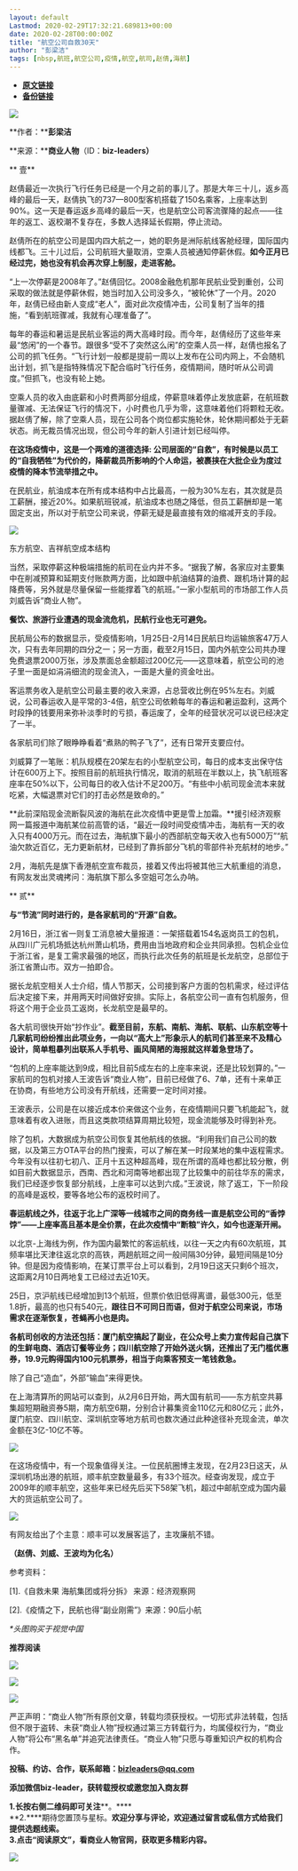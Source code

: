 ```yaml
---
layout: default
Lastmod: 2020-02-29T17:32:21.689813+00:00
date: 2020-02-28T00:00:00Z
title: "航空公司自救30天"
author: "彭梁洁"
tags: [nbsp,航班,航空公司,疫情,航空,航司,赵倩,海航]
---
```


* [**原文链接**](https://mp.weixin.qq.com/s/I3xQLcfdtFL_i57dJMSCgA)
* [**备份链接**](http://archive.ph/Ze3UF)


![](/images/post/ecf0edbe5925e6d32fae309ca56bbf76.jpg)

**作者：****彭梁洁**

**来源：******商业人物****（ID：****biz-leaders）****

  

** 壹**

赵倩最近一次执行飞行任务已经是一个月之前的事儿了。那是大年三十儿，返乡高峰的最后一天，赵倩执飞的737—800型客机搭载了150名乘客，上座率达到90%。这一天是春运返乡高峰的最后一天，也是航空公司客流骤降的起点——往年的返工、返校潮不复存在，多数人选择延长假期，停止流动。

赵倩所在的航空公司是国内四大航之一，她的职务是洲际航线客舱经理，国际国内线都飞。三十儿过后，公司航班大量取消，空乘人员被通知停薪休假。**如今正月已经过完，她也没有机会再次穿上制服，走进客舱。**

“上一次停薪是2008年了。”赵倩回忆。2008金融危机那年民航业受到重创，公司采取的做法就是停薪休假，她当时加入公司没多久，“被轮休”了一个月。2020年，赵倩已经由新人变成“老人”，面对此次疫情冲击，公司复制了当年的措施，“看到航班骤减，我就有心理准备了”。

每年的春运和暑运是民航业客运的两大高峰时段。而今年，赵倩经历了这些年来最“悠闲”的一个春节。跟很多“受不了突然这么闲”的空乘人员一样，赵倩也报名了公司的抓飞任务。“飞行计划一般都是提前一周以上发布在公司内网上，不会随机出计划，抓飞是指特殊情况下配合临时飞行任务，疫情期间，随时听从公司调度。”但抓飞，也没有轮上她。

空乘人员的收入由底薪和小时费两部分组成，停薪意味着停止发放底薪，在航班数量骤减、无法保证飞行的情况下，小时费也几乎为零，这意味着他们将颗粒无收。据赵倩了解，除了空乘人员，现在公司各个岗位都实施轮休，轮休期间都处于无薪状态。尚无裁员情况出现，但公司今年的新人引进计划已经叫停。

**在这场疫情中，这是一个两难的道德选择: 公司层面的“自救”，有时候是以员工的“自我牺牲”为代价的，降薪裁员所影响的个人命运，被裹挟在大批企业为度过疫情的降本节流举措之中。**

在民航业，航油成本在所有成本结构中占比最高，一般为30%左右，其次就是员工薪酬，接近20%。如果航班锐减，航油成本也随之降低，但员工薪酬却是一笔固定支出，所以对于航空公司来说，停薪无疑是最直接有效的缩减开支的手段。

![](/images/post/3ebb56b236c28c63f3d48341b93daebf.jpg)

东方航空、吉祥航空成本结构

当然，采取停薪这种极端措施的航司在业内并不多。“据我了解，各家应对主要集中在削减预算和延期支付账款两方面，比如跟中航油结算的油费、跟机场计算的起降费等，另外就是尽量保留一些能撑着飞的航班。”一家小型航司的市场部工作人员刘威告诉“商业人物”。

**餐饮、旅游行业遭遇的现金流危机，民航行业也无可避免。**

民航局公布的数据显示，受疫情影响，1月25日-2月14日民航日均运输旅客47万人次，只有去年同期的四分之一；另一方面，截至2月15日，国内外航空公司共办理免费退票2000万张，涉及票面总金额超过200亿元——这意味着，航空公司的池子里一面是如涓涓细流的现金流入，一面是大量的资金吐出。

客运票务收入是航空公司最主要的收入来源，占总营收比例在95%左右。刘威说，公司春运收入是平常的3-4倍，航空公司依赖每年的春运和暑运盈利，这两个时段挣的钱要用来弥补淡季时的亏损，春运废了，全年的经营状况可以说已经决定了一半。

各家航司们除了眼睁睁看着“煮熟的鸭子飞了”，还有日常开支要应付。

刘威算了一笔账：机队规模在20架左右的小型航空公司，每日的成本支出保守估计在600万上下。按照目前的航班执行情况，取消的航班在半数以上，执飞航班客座率在50%以下，公司每日的收入估计不足200万。“有些中小航司现金流本来就吃紧，大幅退票对它们的打击必然是致命的。”

**此前深陷现金流断裂风波的海航在此次疫情中更是雪上加霜。**援引经济观察网一篇报道中海航某位前高管的话，“最近一段时间受疫情冲击，海航有一天的收入只有4000万元。而在过去，海航旗下最小的西部航空每天收入也有5000万”“航油欠款近百亿，无力更新航材，已经到了靠拆部分飞机的零部件补充航材的地步。”

2月，海航先是旗下香港航空宣布裁员，接着又传出将被其他三大航重组的消息，有网友发出灵魂拷问：海航旗下那么多空姐可怎么办呐。

  

** 贰**

**与“节流”同时进行的，是各家航司的“开源”自救。**

2月16日，浙江省一则复工消息被大量报道：一架搭载着154名返岗员工的包机，从四川广元机场抵达杭州萧山机场，费用由当地政府和企业共同承担。包机企业位于浙江省，是复工需求最强的地区，而执行此次任务的航班是长龙航空，总部位于浙江省萧山市。双方一拍即合。

据长龙航空相关人士介绍，情人节那天，公司接到客户方面的包机需求，经过评估后决定接下来，并用两天时间做好安排。实际上，各航空公司一直有包机服务，但将这个用于企业员工返岗，长龙航空是最早的。

各大航司很快开始“抄作业”。**截至目前，东航、南航、海航、联航、山东航空等十几家航司纷纷推出此项业务，一向以“高大上”形象示人的航司们甚至来不及精心设计，简单粗暴列出联系人手机号、画风简陋的海报就这样着急登场了。**

“包机的上座率能达到9成，相比目前5成左右的上座率来说，还是比较划算的。”一家航司的包机对接人王波告诉“商业人物”，目前已经做了6、7单，还有十来单正在协商，有些地方公司没有开航线，还需要一定时间对接。

王波表示，公司是在以接近成本价来做这个业务，在疫情期间只要飞机能起飞，就意味着有收入进账，而且这类款项结算周期比较短，现金流能够及时得到补充。

除了包机，大数据成为航空公司恢复其他航线的依据。“利用我们自己公司的数据，以及第三方OTA平台的热门搜索，可以了解在某一时段某地的集中返程需求。今年没有以往初七初八、正月十五这种超高峰，现在所谓的高峰也都比较分散，例如目前大数据显示，西南、西北和河南等地都出现了比较集中的前往华东的需求，我们已经逐步恢复部分航线，上座率可以达到六成。”王波说，除了返工，下一阶段的高峰是返校，要等各地公布的返校时间了。

**春运航线之外，往返于北上广深等一线城市之间的商务线一直是航空公司的“香饽饽”——上座率高且基本是全价票，在此次疫情中“断粮”许久，如今也逐渐开闸。**

以北京-上海线为例，作为国内最繁忙的客运航线，以往一天之内有60次航班，其频率堪比天津往返北京的高铁，两趟航班之间一般间隔30分钟，最短间隔是10分钟。但是因为疫情影响，在某订票平台上可以看到，2月19日这天只剩6个班次，这距离2月10日两地复工已经过去近10天。

25日，京沪航线已经增加到13个航班，但票价依旧低得离谱，最低300元，低至1.8折，最高的也只有540元，**跟往日不可同日而语，但对于航空公司来说，市场需求在逐渐恢复，苍蝇再小也是肉。**

**各航司创收的方法还包括：厦门航空搞起了副业，在公众号上卖力宣传起自己旗下的生鲜电商、酒店订餐等业务；四川航空除了开始外送火锅，还推出了无门槛优惠券，19.9元购得国内100元机票券，相当于向乘客预支一笔钱救急。**

除了自己“造血”，外部“输血”来得更快。

在上海清算所的网站可以查到，从2月6日开始，两大国有航司——东方航空共募集超短期融资券5期，南方航空6期，分别合计募集资金110亿元和80亿元；此外，厦门航空、四川航空、深圳航空等地方航司也数次通过此种途径补充现金流，单次金额在3亿-10亿不等。

![](/images/post/b3d46b1ea35cbedb7182cbc81c7ab8e0.jpg)

在这场疫情中，有一个现象值得关注。一位民航圈博主发现，在2月23日这天，从深圳机场出港的航班，顺丰航空数量最多，有33个班次。经查询发现，成立于2009年的顺丰航空，这些年来已经先后买下58架飞机，超过中邮航空成为国内最大的货运航空公司了。

![](/images/post/db75c8f211b883df942f553e710313b6.jpg)

有网友给出了个主意：顺丰可以发展客运了，主攻廉航不错。

**（赵倩、刘威、王波均为化名）**

参考资料：

\[1\].《自救未果 海航集团或将分拆》 来源：经济观察网

\[2\].《疫情之下，民航也得“副业刚需”》来源：90后小航

_\*头图购买于视觉中国_

  

  

  

  

  

  

  

  

  

**推荐阅读**

  

[![](/images/post/daa1222b6c8ba47eecfa98abb2549571.jpg)](http://mp.weixin.qq.com/s?__biz=MzIyNzEyNTYyNA==&mid=2650023250&idx=1&sn=6c224b89436b55577e277fafeec3a80c&chksm=f0657545c712fc53bda5731518cf2340eb484409fd1f32812293362342a2e57fcd0eef5e4be5&scene=21#wechat_redirect)

[![](/images/post/d9bbf6a7a936ec9160d347ec2eacc62d.jpg)](http://mp.weixin.qq.com/s?__biz=MzIyNzEyNTYyNA==&mid=2650023227&idx=1&sn=1b8363b53c59867eac884dc49ea41519&chksm=f065752cc712fc3aa7a73abb2712fc04ac1e15b5a1187dc702e933b911448e9336fe202b21ac&scene=21#wechat_redirect)

[![](/images/post/73a11a00638710781472d55506fa2afa.jpg)](http://mp.weixin.qq.com/s?__biz=MzIyNzEyNTYyNA==&mid=2650023205&idx=1&sn=e9540a717037a7998f377af1b17ae0fa&chksm=f0657532c712fc245f486de9b461eee69b07afb52ef99434767a31b891633e6ec0e41826f5b3&scene=21#wechat_redirect)

严正声明：“商业人物”所有原创文章，转载均须获授权。一切形式非法转载，包括但不限于盗转、未获“商业人物”授权通过第三方转载行为，均属侵权行为，“商业人物”将公布“黑名单”并追究法律责任。“商业人物”只愿与尊重知识产权的机构合作。

  

**投稿、约访、合作，联系邮箱：bizleaders@qq.com**

**添加微信biz-leader，获转载授权或邀您加入商友群**

**1.**长按右侧二维码即可关注******。****  
**2.****期待您置顶与星标。****欢迎分享与评论，欢迎通过留言或私信方式给我们提供选题线索**。  
**3.点击“阅读原文”，看商业人物官网，获取更多精彩内容**。**

![](/images/post/7e38fc7f97f96b3c934b6988973eafed.jpg)

